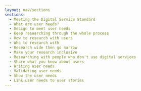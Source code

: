 ```yaml
---
layout: nav/sections
sections:
  - Meeting the Digital Service Standard
  - What are user needs?
  - Design to meet user needs
  - Keep researching through the whole process
  - How to research with users
  - Who to research with
  - Research wide then go narrow
  - Make your research inclusive
  - Researching with people who don't use digital services
  - Share what you know about users
  - Writing user needs
  - Validating user needs
  - Show the user needs
  - Link user needs to user stories
---
```

